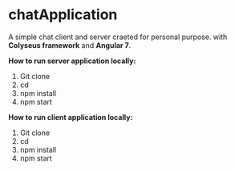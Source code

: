 # chatApplication

A simple chat client and server craeted for personal purpose. with  **Colyseus framework** and **Angular 7**.

**How to run server application locally:**

1. Git clone 
2. cd 
3. npm install
4. npm start


**How to run client application locally:**

1. Git clone 
2. cd 
3. npm install
4. npm start
